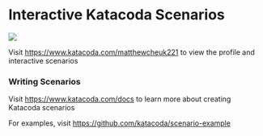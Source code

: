 # Interactive Katacoda Scenarios

[![](http://shields.katacoda.com/katacoda/matthewcheuk221/count.svg)](https://www.katacoda.com/matthewcheuk221 "Get your profile on Katacoda.com")

Visit https://www.katacoda.com/matthewcheuk221 to view the profile and interactive scenarios

### Writing Scenarios
Visit https://www.katacoda.com/docs to learn more about creating Katacoda scenarios

For examples, visit https://github.com/katacoda/scenario-example
